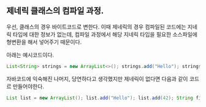 
## 제네릭 클래스의 컴파일 과정.

우선, 클래스의 경우 바이트코드로 변한다.
이때 제네릭의 경우 컴파일된 코드에는 지네릭 타입에 대한 정보가 없는데, 컴파일 과정에서 해당 지네릭 타입을 필요한 소스파일에 형변환을 해서 넣어주기 때문이다.

아래는 예시코드이다.
```java
List<String> strings = new ArrayList<>(); strings.add("Hello"); strings.add("World"); String firstString = strings.get(0); // 형변환 없이 바로 String으로 사용 가능
```

자바코드에 익숙해진 나머지, 당연하다고 생각했지만 제네릭이 없다면 다음과 같이 코드르 만들어야한다.

```java
List list = new ArrayList(); list.add("Hello"); list.add(42); String firstString = (String) list.get(0); // 명시적인 형변환 필요
```

